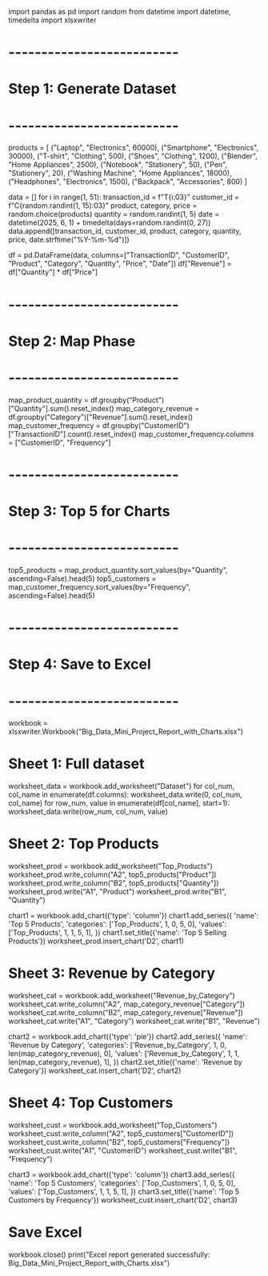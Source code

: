 import pandas as pd
import random
from datetime import datetime, timedelta
import xlsxwriter

# --------------------------
# Step 1: Generate Dataset
# --------------------------

products = [
    ("Laptop", "Electronics", 60000),
    ("Smartphone", "Electronics", 30000),
    ("T-shirt", "Clothing", 500),
    ("Shoes", "Clothing", 1200),
    ("Blender", "Home Appliances", 2500),
    ("Notebook", "Stationery", 50),
    ("Pen", "Stationery", 20),
    ("Washing Machine", "Home Appliances", 18000),
    ("Headphones", "Electronics", 1500),
    ("Backpack", "Accessories", 800)
]

data = []
for i in range(1, 51):
    transaction_id = f"T{i:03}"
    customer_id = f"C{random.randint(1, 15):03}"
    product, category, price = random.choice(products)
    quantity = random.randint(1, 5)
    date = datetime(2025, 6, 1) + timedelta(days=random.randint(0, 27))
    data.append([transaction_id, customer_id, product, category, quantity, price, date.strftime("%Y-%m-%d")])

df = pd.DataFrame(data, columns=["TransactionID", "CustomerID", "Product", "Category", "Quantity", "Price", "Date"])
df["Revenue"] = df["Quantity"] * df["Price"]

# --------------------------
# Step 2: Map Phase
# --------------------------

map_product_quantity = df.groupby("Product")["Quantity"].sum().reset_index()
map_category_revenue = df.groupby("Category")["Revenue"].sum().reset_index()
map_customer_frequency = df.groupby("CustomerID")["TransactionID"].count().reset_index()
map_customer_frequency.columns = ["CustomerID", "Frequency"]

# --------------------------
# Step 3: Top 5 for Charts
# --------------------------

top5_products = map_product_quantity.sort_values(by="Quantity", ascending=False).head(5)
top5_customers = map_customer_frequency.sort_values(by="Frequency", ascending=False).head(5)

# --------------------------
# Step 4: Save to Excel
# --------------------------

workbook = xlsxwriter.Workbook("Big_Data_Mini_Project_Report_with_Charts.xlsx")

# Sheet 1: Full dataset
worksheet_data = workbook.add_worksheet("Dataset")
for col_num, col_name in enumerate(df.columns):
    worksheet_data.write(0, col_num, col_name)
    for row_num, value in enumerate(df[col_name], start=1):
        worksheet_data.write(row_num, col_num, value)

# Sheet 2: Top Products
worksheet_prod = workbook.add_worksheet("Top_Products")
worksheet_prod.write_column("A2", top5_products["Product"])
worksheet_prod.write_column("B2", top5_products["Quantity"])
worksheet_prod.write("A1", "Product")
worksheet_prod.write("B1", "Quantity")

chart1 = workbook.add_chart({'type': 'column'})
chart1.add_series({
    'name': 'Top 5 Products',
    'categories': ['Top_Products', 1, 0, 5, 0],
    'values':     ['Top_Products', 1, 1, 5, 1],
})
chart1.set_title({'name': 'Top 5 Selling Products'})
worksheet_prod.insert_chart('D2', chart1)

# Sheet 3: Revenue by Category
worksheet_cat = workbook.add_worksheet("Revenue_by_Category")
worksheet_cat.write_column("A2", map_category_revenue["Category"])
worksheet_cat.write_column("B2", map_category_revenue["Revenue"])
worksheet_cat.write("A1", "Category")
worksheet_cat.write("B1", "Revenue")

chart2 = workbook.add_chart({'type': 'pie'})
chart2.add_series({
    'name': 'Revenue by Category',
    'categories': ['Revenue_by_Category', 1, 0, len(map_category_revenue), 0],
    'values':     ['Revenue_by_Category', 1, 1, len(map_category_revenue), 1],
})
chart2.set_title({'name': 'Revenue by Category'})
worksheet_cat.insert_chart('D2', chart2)

# Sheet 4: Top Customers
worksheet_cust = workbook.add_worksheet("Top_Customers")
worksheet_cust.write_column("A2", top5_customers["CustomerID"])
worksheet_cust.write_column("B2", top5_customers["Frequency"])
worksheet_cust.write("A1", "CustomerID")
worksheet_cust.write("B1", "Frequency")

chart3 = workbook.add_chart({'type': 'column'})
chart3.add_series({
    'name': 'Top 5 Customers',
    'categories': ['Top_Customers', 1, 0, 5, 0],
    'values':     ['Top_Customers', 1, 1, 5, 1],
})
chart3.set_title({'name': 'Top 5 Customers by Frequency'})
worksheet_cust.insert_chart('D2', chart3)

# Save Excel
workbook.close()
print("Excel report generated successfully: Big_Data_Mini_Project_Report_with_Charts.xlsx")

